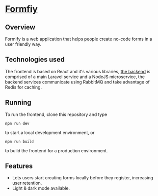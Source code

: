 # [Formfiy](https://formify.techbabette.com/)

## Overview

Formify is a web application that helps people create no-code forms in a user friendly way.

## Technologies used

The frontend is based on React and it's various libraries, [the backend](https://github.com/techbabette/FormifyBackend) is comprised of a main Laravel service and a NodeJS microservice, the backend services communicate using RabbitMQ and take advantage of Redis for caching.

## Running

To run the frontend, clone this repository and type 

```
npm run dev
```
to start a local development environment, or
```
npm run build
```
to build the frontend for a production environment.

## Features

- Lets users start creating forms locally before they register, increasing user retention.
- Light & dark mode available.
